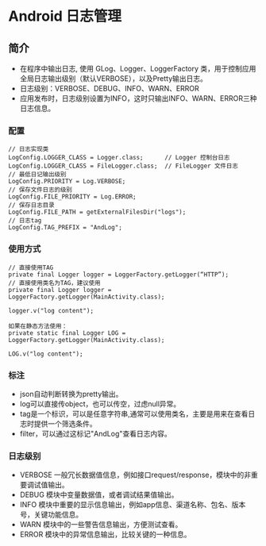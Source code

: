 # Android 日志管理

## 简介
+ 在程序中输出日志, 使用 GLog、Logger、LoggerFactory 类，用于控制应用全局日志输出级别（默认VERBOSE），以及Pretty输出日志。
+ 日志级别：VERBOSE、DEBUG、INFO、WARN、ERROR
+ 应用发布时，日志级别设置为INFO，这时只输出INFO、WARN、ERROR三种日志信息。

### 配置

    // 日志实现类
    LogConfig.LOGGER_CLASS = Logger.class;      // Logger 控制台日志
    LogConfig.LOGGER_CLASS = FileLogger.class;  // FileLogger 文件日志
    // 最低日记输出级别
    LogConfig.PRIORITY = Log.VERBOSE;
    // 保存文件日志的级别
    LogConfig.FILE_PRIORITY = Log.ERROR;
    // 保存日志目录
    LogConfig.FILE_PATH = getExternalFilesDir("logs");
    // 日志tag
    LogConfig.TAG_PREFIX = "AndLog";

### 使用方式
	
	// 直接使用TAG
    private final Logger logger = LoggerFactory.getLogger(“HTTP”);
    // 直接使用类名为TAG，建议使用
    private final Logger logger = LoggerFactory.getLogger(MainActivity.class);

    logger.v("log content");

    如果在静态方法使用：
    private static final Logger LOG = LoggerFactory.getLogger(MainActivity.class); 

    LOG.v("log content");

### 标注
+ json自动判断转换为pretty输出。
+ log可以直接传object，也可以传空，过虑null异常。
+ tag是一个标识，可以是任意字符串,通常可以使用类名，主要是用来在查看日志时提供一个筛选条件。
+ filter，可以通过这标记"AndLog"查看日志内容。

### 日志级别
+ VERBOSE 一般冗长数据值信息，例如接口request/response，模块中的非重要调试值输出。
+ DEBUG 模块中变量数据值，或者调试结果值输出。
+ INFO 模块中重要的显示信息输出，例如app信息、渠道名称、包名、版本号，关键功能信息。
+ WARN 模块中的一些警告信息输出，方便测试查看。
+ ERROR 模块中的异常信息输出，比较关键的一种信息。